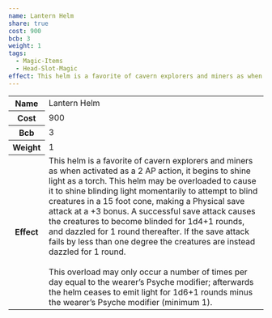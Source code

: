 ```yaml
---
name: Lantern Helm
share: true
cost: 900
bcb: 3
weight: 1
tags:
  - Magic-Items
  - Head-Slot-Magic
effect: This helm is a favorite of cavern explorers and miners as when activated as a 2 AP action, it begins to shine light as a torch. This helm may be overloaded to cause it to shine blinding light momentarily to attempt to blind creatures in a 15 foot cone, making a Physical save attack at a +3 bonus. A successful save attack causes the creatures to become blinded for 1d4+1 rounds, and dazzled for 1 round thereafter. If the save attack fails by less than one degree the creatures are instead dazzled for 1 round.<br><br>This overload may only occur a number of times per day equal to the wearer’s Psyche modifier; afterwards the helm ceases to emit light for 1d6+1 rounds minus the wearer’s Psyche modifier (minimum 1).
---
```


<p><span style="overflow-x: auto;"><table><tbody><tr><th>Name</th><td>Lantern Helm</td></tr><tr><th>Cost</th><td>900</td></tr><tr><th>Bcb</th><td>3</td></tr><tr><th>Weight</th><td>1</td></tr><tr><th>Effect</th><td>This helm is a favorite of cavern explorers and miners as when activated as a 2 AP action, it begins to shine light as a torch. This helm may be overloaded to cause it to shine blinding light momentarily to attempt to blind creatures in a 15 foot cone, making a Physical save attack at a +3 bonus. A successful save attack causes the creatures to become blinded for 1d4+1 rounds, and dazzled for 1 round thereafter. If the save attack fails by less than one degree the creatures are instead dazzled for 1 round.<br><br>This overload may only occur a number of times per day equal to the wearer’s Psyche modifier; afterwards the helm ceases to emit light for 1d6+1 rounds minus the wearer’s Psyche modifier (minimum 1).</td></tr></tbody></table></span></p>